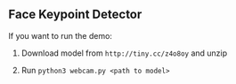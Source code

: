 ## Face Keypoint Detector

If you want to run the demo:

1. Download model from ```http://tiny.cc/z4o8oy``` and unzip

2. Run ```python3 webcam.py <path to model>```

